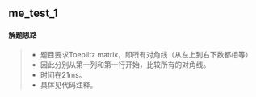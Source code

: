 ## me_test_1
#### 解题思路
>* 题目要求Toepiltz matrix，即所有对角线（从左上到右下数都相等）
>* 因此分别从第一列和第一行开始，比较所有的对角线。
>* 时间在21ms。
>* 具体见代码注释。